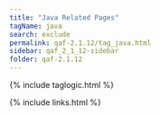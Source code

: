 ```yaml
---
title: "Java Related Pages"
tagName: java
search: exclude
permalink: qaf-2.1.12/tag_java.html
sidebar: qaf_2_1_12-sidebar
folder: qaf-2.1.12
---
```

{% include taglogic.html %}

{% include links.html %}
